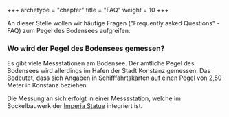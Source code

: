 +++
archetype = "chapter"
title = "FAQ"
weight = 10
+++

An dieser Stelle wollen wir häufige Fragen ("Frequently asked Questions" - FAQ) zum Pegel des Bodensees aufgreifen.

### Wo wird der Pegel des Bodensees gemessen?

Es gibt viele Messstationen am Bodensee. Der amtliche Pegel des Bodensees wird allerdings im Hafen der Stadt Konstanz gemessen. Das Bedeutet, dass sich Angaben in Schifffahrtskarten auf einen Pegel von 2,50 Meter in Konstanz beziehen.

Die Messung an sich erfolgt in einer Messsstation, welche im Sockelbauwerk der [Imperia Statue](https://de.wikipedia.org/wiki/Imperia_(Statue)) integriert ist.